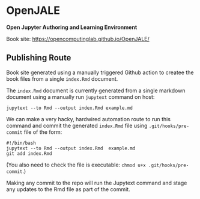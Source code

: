 # OpenJALE
__Open Jupyter Authoring and Learning Environment__

Book site: https://opencomputinglab.github.io/OpenJALE/


## Publishing Route

Book site generated using a manually triggered Github action to createe the book files from a single `index.Rmd` document.

The `index.Rmd` document is  currently generated from a single markdown document using a manually run `jupytext` command on host:

```
jupytext --to Rmd --output index.Rmd example.md 
```

We can make a very hacky, hardwired automation route to run this command and commit the generated `index.Rmd` file using `.git/hooks/pre-commit` file of the form:

```
#!/bin/bash
jupytext --to Rmd --output index.Rmd  example.md
git add index.Rmd
```

(You also need to check the file is executable: `chmod u+x .git/hooks/pre-commit`.)

Making any commit to the repo will run the Jupytext command and stage any updates to the Rmd file as part of the commit.
